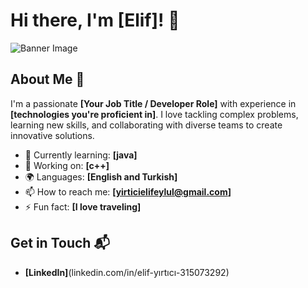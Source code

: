 # Hi there, I'm [Elif]! 👋

![Banner Image](https://www.canva.com/design/DAGUf_Kg6g8/tnJZ0nEzUURz6dX8-c451w/view?utm_content=DAGUf_Kg6g8&utm_campaign=designshare&utm_medium=link&utm_source=editor)

## About Me 🚀

I'm a passionate **[Your Job Title / Developer Role]** with experience in **[technologies you're proficient in]**. I love tackling complex problems, learning new skills, and collaborating with diverse teams to create innovative solutions.

- 🌱 Currently learning: **[java]**
- 🔭 Working on: **[c++]**
- 🌍 Languages: **[English and Turkish]**
- 📫 How to reach me: **[yirticielifeylul@gmail.com]**
- ⚡ Fun fact: **[I love traveling]**


## Get in Touch 📬

- **[LinkedIn]**(linkedin.com/in/elif-yırtıcı-315073292)



